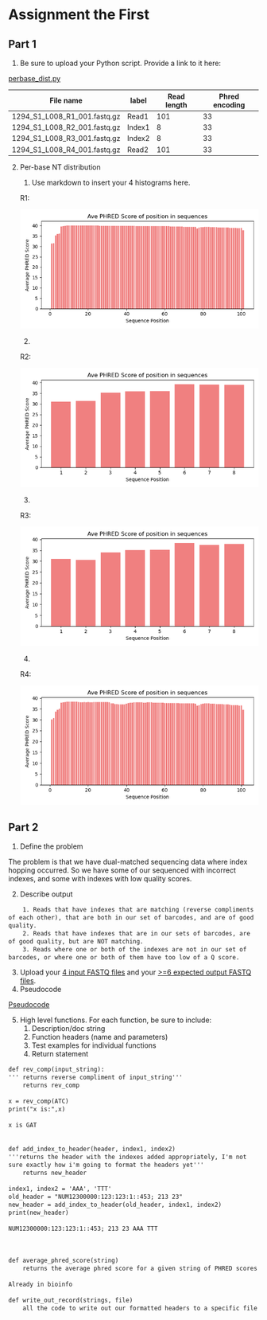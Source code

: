 # Assignment the First

## Part 1
1. Be sure to upload your Python script. Provide a link to it here:

[perbase_dist.py](perbase_dist.py)


| File name                    | label  | Read length | Phred encoding |
| ---------------------------- | ------ | ----------- | -------------- |
| 1294_S1_L008_R1_001.fastq.gz | Read1  | 101         | 33             |
| 1294_S1_L008_R2_001.fastq.gz | Index1 | 8           | 33             |
| 1294_S1_L008_R3_001.fastq.gz | Index2 | 8           | 33             |
| 1294_S1_L008_R4_001.fastq.gz | Read2  | 101         | 33             |
2. Per-base NT distribution
    1. Use markdown to insert your 4 histograms here.

    R1:
    
    ![R1](R1_graph.png)
    
    2.
    R2:
    
    ![R2](R2_graph.png)

    3.
    R3:
    
    ![R3](R3_graph.png)


    4.
    R4:
    
    ![R4](R4_graph.png)
    
## Part 2
1. Define the problem

The problem is that we have dual-matched sequencing data where index hopping occurred. So we have some of our sequenced with incorrect indexes, and some with indexes with low quality scores.


2. Describe output

```
    1. Reads that have indexes that are matching (reverse compliments of each other), that are both in our set of barcodes, and are of good quality.
    2. Reads that have indexes that are in our sets of barcodes, are of good quality, but are NOT matching.
    3. Reads where one or both of the indexes are not in our set of barcodes, or where one or both of them have too low of a Q score. 
```

3. Upload your [4 input FASTQ files](../TEST-input_FASTQ) and your [>=6 expected output FASTQ files](../TEST-output_FASTQ).
4. Pseudocode

[Pseudocode](First_assignment_Part2_Psuedocode.pdf)

5. High level functions. For each function, be sure to include:
    1. Description/doc string
    2. Function headers (name and parameters)
    3. Test examples for individual functions
    4. Return statement

```
def rev_comp(input_string):
''' returns reverse compliment of input_string'''
	returns rev_comp

x = rev_comp(ATC)
print("x is:",x)

x is GAT


def add_index_to_header(header, index1, index2)
'''returns the header with the indexes added appropriately, I'm not sure exactly how i'm going to format the headers yet'''
	returns new_header

index1, index2 = 'AAA', 'TTT'
old_header = "NUM12300000:123:123:1::453; 213 23"
new_header = add_index_to_header(old_header, index1, index2)
print(new_header)

NUM12300000:123:123:1::453; 213 23 AAA TTT



def average_phred_score(string)
	returns the average phred score for a given string of PHRED scores

Already in bioinfo

def write_out_record(strings, file)
	all the code to write out our formatted headers to a specific file
```
